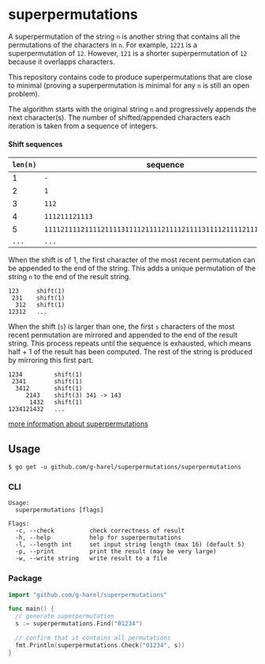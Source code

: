 # superpermutations

A superpermutation of the string `n` is another string that contains all the permutations of the characters in `n`. For example, `1221` is a superpermutation of `12`. However, `121` is a shorter superpermutation of `12` because it overlapps characters.

This repository contains code to produce superpermutations that are close to minimal (proving a superpermutation is minimal for any `n` is still an open problem).

The algorithm starts with the original string `n` and progressively appends the next character(s). The number of shifted/appended characters each iteration is taken from a sequence of integers.

#### Shift sequences

| `len(n)` | sequence |
| --- | --- |
| 1 | `-` |
| 2 | `1` |
| 3 | `112` |
| 4 | `111211121113` |
| 5 | `111121111211112111131111211112111121111311112111121111211114` |
| `...` | `...` |

When the shift is of 1, the first character of the most recent permutation can be appended to the end of the string. This adds a unique permutation of the string `n` to the end of the result string.

```
123     shift(1)
 231    shift(1)
  312   shift(1)
12312   ...
```

When the shift (`s`) is larger than one, the first `s` characters of the most recent permutation are mirrored and appended to the end of the result string. This process repeats until the sequence is exhausted, which means half + 1 of the result has been computed. The rest of the string is produced by mirroring this first part.

```
1234         shift(1)
 2341        shift(1)
  3412       shift(1)
     2143    shift(3) 341 -> 143
      1432   shift(1)
1234121432   ...
```

[more information about superpermutations](http://www.njohnston.ca/2013/04/the-minimal-superpermutation-problem/)

## Usage

```shell
$ go get -u github.com/g-harel/superpermutations/superpermutations
```

### CLI

```
Usage:
  superpermutations [flags]

Flags:
  -c, --check          check correctness of result
  -h, --help           help for superpermutations
  -l, --length int     set input string length (max 16) (default 5)
  -p, --print          print the result (may be very large)
  -w, --write string   write result to a file
```

### Package

```go
import "github.com/g-harel/superpermutations"

func main() {
  // generate superpermutation
  s := superpermutations.Find("01234")

  // confirm that it contains all permutations
  fmt.Println(superpermutations.Check("01234", s))
}
```
